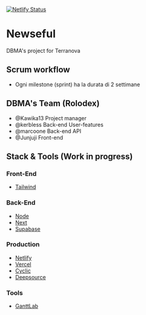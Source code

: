 [![Netlify Status](https://api.netlify.com/api/v1/badges/0a5f0390-6d4e-4269-8090-9510b8fb2982/deploy-status)](https://app.netlify.com/sites/newseful/deploys)

# Newseful
DBMA's project for Terranova

## Scrum workflow
- Ogni milestone (sprint) ha la durata di 2 settimane

## DBMA's Team (Rolodex)
- @Kawika13 Project manager
- @kerbless Back-end User-features
- @marcoone Back-end API
- @Junjuji Front-end

## Stack & Tools (Work in progress)

### Front-End
- [Tailwind](https://tailwindcss.com/)

### Back-End
- [Node](https://nodejs.org/en/)
- [Next](https://nextjs.org/)
- [Supabase](https://supabase.com/)

### Production
- [Netlify](https://app.netlify.com)
- [Vercel](https://vercel.com/dashboard)
- [Cyclic](https://www.cyclic.sh/)
- [Deepsource](https://deepsource.io)

### Tools
- [GanttLab](https://app.ganttlab.com/)


